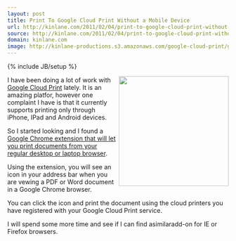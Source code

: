 ```yaml
---
layout: post
title: Print To Google Cloud Print Without a Mobile Device
url: http://kinlane.com/2011/02/04/print-to-google-cloud-print-without-mobile-device/
source: http://kinlane.com/2011/02/04/print-to-google-cloud-print-without-mobile-device/
domain: kinlane.com
image: http://kinlane-productions.s3.amazonaws.com/google-cloud-print/google-cloud-print.png
---
```

{% include JB/setup %}<p><a href="https://chrome.google.com/extensions/detail/ffaifmgpcdjedlffbhenaloimajbdkfg?hl=en" target="_blank"><img src="http://kinlane-productions.s3.amazonaws.com/google-cloud-print/google-cloud-print.png" alt="" width="250" align="right" /></a>I have been doing a lot of work with <a href="http://code.google.com/apis/cloudprint/docs/overview.html" target="_blank">Google Cloud Print</a> lately. It is an amazing platfor, however one complaint I have is that it currently supports printing only through iPhone, IPad and Android devices.<p></p>
So I started looking and I found a <a href="https://chrome.google.com/extensions/detail/ffaifmgpcdjedlffbhenaloimajbdkfg?hl=en" target="_blank">Google Chrome extension that will let you print documents from your regular desktop or laptop browser</a>.<p></p>
Using the extension, you will see an icon in your address bar when you are vewing a PDF or Word document in a Google Chrome browser.<p></p>
You can click the icon and print the document using the cloud printers you have registered with your Google Cloud Print service.<p></p>
I will spend some more time and see if I can find asimilaradd-on for IE or Firefox browsers.</p>
